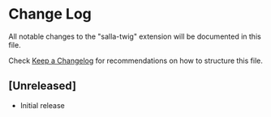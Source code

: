 # Change Log

All notable changes to the "salla-twig" extension will be documented in this file.

Check [Keep a Changelog](http://keepachangelog.com/) for recommendations on how to structure this file.

## [Unreleased]

- Initial release